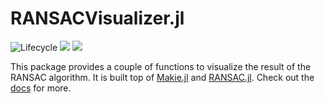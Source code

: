 # RANSACVisualizer.jl

![Lifecycle](https://img.shields.io/badge/lifecycle-experimental-orange.svg)<!--
![Lifecycle](https://img.shields.io/badge/lifecycle-maturing-blue.svg)
![Lifecycle](https://img.shields.io/badge/lifecycle-stable-green.svg)
![Lifecycle](https://img.shields.io/badge/lifecycle-retired-orange.svg)
![Lifecycle](https://img.shields.io/badge/lifecycle-archived-red.svg)
![Lifecycle](https://img.shields.io/badge/lifecycle-dormant-blue.svg) -->
[![](https://img.shields.io/badge/docs-stable-blue.svg)](https://cserteGT3.github.io/RANSACVisualizer.jl/stable)
[![](https://img.shields.io/badge/docs-dev-blue.svg)](https://cserteGT3.github.io/RANSACVisualizer.jl/dev)

This package provides a couple of functions to visualize the result of the RANSAC algorithm.
It is built top of [Makie.jl](https://github.com/JuliaPlots/Makie.jl) and [RANSAC.jl](https://github.com/cserteGT3/RANSAC.jl).
Check out the [docs](https://csertegt3.github.io/RANSACVisualizer.jl/dev/) for more.
